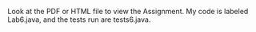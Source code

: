 Look at the PDF or HTML file to view the Assignment. 
My code is labeled Lab6.java, and the tests run are tests6.java.
